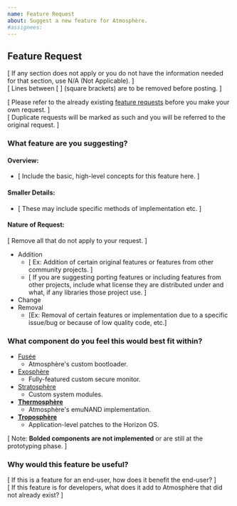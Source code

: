 ```yaml
---
name: Feature Request
about: Suggest a new feature for Atmosphère.
#assignees:
---
```


## Feature Request

[ If any section does not apply or you do not have the information needed for that section, use N/A (Not Applicable). ]  
[ Lines between [ ] (square brackets) are to be removed before posting. ]

[ Please refer to the already existing [feature requests](https://github.com/Atmosphere-NX/Atmosphere/issues?utf8=%E2%9C%93&q=is%3Aissue+is%3Aopen+label%3A%22features%2Ffeature-request%22) before you make your own request. ]  
[ Duplicate requests will be marked as such and you will be referred to the original request. ]

### What feature are you suggesting?
#### Overview:
- [ Include the basic, high-level concepts for this feature here. ]

#### Smaller Details: 
- [ These may include specific methods of implementation etc. ]

#### Nature of Request:  
[ Remove all that do not apply to your request. ]
- Addition
  - [ Ex: Addition of certain original features or features from other community projects. ]
  - [ If you are suggesting porting features or including features from other projects, include what license they are distributed under and what, if any libraries those project use. ]
- Change
- Removal
  - [Ex: Removal of certain features or implementation due to a specific issue/bug or because of low quality code, etc.]

### What component do you feel this would best fit within?
- [Fusée](https://github.com/Atmosphere-NX/Atmosphere#components)
  - Atmosphère's custom bootloader.
- [Exosphère](https://github.com/Atmosphere-NX/Atmosphere#components)
  - Fully-featured custom secure monitor.
- [Stratosphère](https://github.com/Atmosphere-NX/Atmosphere#components)
    - Custom system modules.
- [**Thermosphère**](https://github.com/Atmosphere-NX/Atmosphere#components)
  - Atmosphère's emuNAND implementation.
- [**Troposphère**](https://github.com/Atmosphere-NX/Atmosphere#components)
  - Application-level patches to the Horizon OS.

[ Note: **Bolded components are not implemented** or are still at the prototyping phase. ]

### Why would this feature be useful?
[ If this is a feature for an end-user, how does it benefit the end-user? ]  
[ If this feature is for developers, what does it add to Atmosphère that did not already exist? ]  
